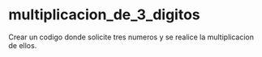 # multiplicacion_de_3_digitos
Crear un codigo donde solicite tres numeros y se realice la multiplicacion de ellos.
